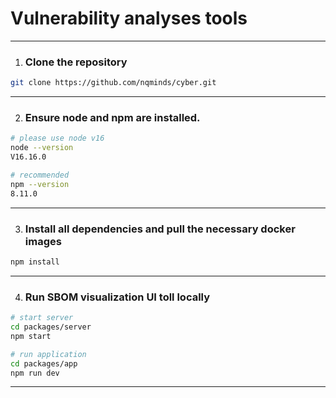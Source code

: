 # Vulnerability analyses tools

---

1. ### Clone the repository

```sh
git clone https://github.com/nqminds/cyber.git
```

---

2. ### Ensure node and npm are installed.

```sh
# please use node v16
node --version
V16.16.0

# recommended
npm --version
8.11.0
```

---

3. ### Install all dependencies and pull the necessary docker images

```sh
npm install
```

---

4. ### Run SBOM visualization UI toll locally

```sh
# start server
cd packages/server
npm start

# run application
cd packages/app
npm run dev
```

---
